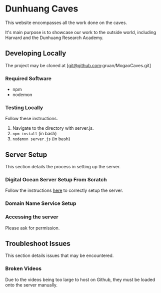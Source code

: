 # Dunhuang Caves
This website encompasses all the work done on the caves.

It's main purpose is to showcase our work to the outside world, including
Harvard and the Dunhuang Research Academy.

## Developing Locally
The project may be cloned at [git@github.com:gruan/MogaoCaves.git]

### Required Software
- npm
- nodemon

### Testing Locally
Follow these instructions.

1. Navigate to the directory with server.js.
2. `npm install` (in bash)
3. `nodemon server.js` (in bash)

## Server Setup
This section details the process in setting up the server.

### Digital Ocean Server Setup From Scratch
Follow the instructions [here](https://www.digitalocean.com/community/tutorials/initial-server-setup-with-ubuntu-14-04)
to correctly setup the server.

### Domain Name Service Setup


### Accessing the server
Please ask for permission.

## Troubleshoot Issues
This section details issues that may be encountered.

### Broken Videos
Due to the videos being too large to host on Github, they must be loaded onto
the server manually.
